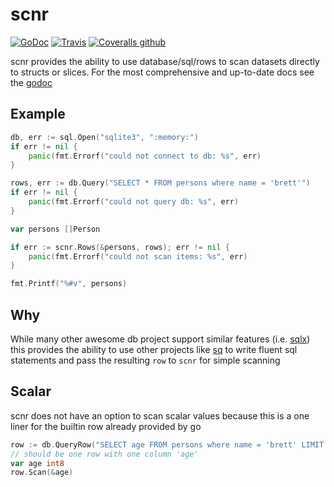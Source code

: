 # scnr 

[![GoDoc](https://img.shields.io/badge/godoc-reference-5272B4.svg?style=flat-square)](https://godoc.org/github.com/blockloop/scnr)
[![Travis](https://img.shields.io/travis/blockloop/scnr.svg?style=flat-square)](https://travis-ci.org/blockloop/scnr)
[![Coveralls github](https://img.shields.io/coveralls/github/blockloop/scnr.svg?style=flat-square)](https://coveralls.io/github/blockloop/scnr)

scnr provides the ability to use database/sql/rows to scan datasets directly to structs or slices. 
For the most comprehensive and up-to-date docs see the [godoc](https://godoc.org/github.com/blockloop/scnr)

## Example

```go
db, err := sql.Open("sqlite3", ":memory:")
if err != nil {
    panic(fmt.Errorf("could not connect to db: %s", err)
}

rows, err := db.Query("SELECT * FROM persons where name = 'brett'")
if err != nil {
    panic(fmt.Errorf("could not query db: %s", err)
}

var persons []Person

if err := scnr.Rows(&persons, rows); err != nil {
    panic(fmt.Errorf("could not scan items: %s", err)
}

fmt.Printf("%#v", persons)
```

## Why

While many other awesome db project support similar features (i.e. [sqlx](https://github.com/jmoiron/sqlx)) this provides
the ability to use other projects like [sq](https://github.com/Masterminds/squirrel) to write fluent sql statements and
pass the resulting `row` to `scnr` for simple scanning

## Scalar

scnr does not have an option to scan scalar values because this is a one liner for the builtin row already provided by go

```go
row := db.QueryRow("SELECT age FROM persons where name = 'brett' LIMIT 1")
// should be one row with one column 'age'
var age int8
row.Scan(&age)
```
